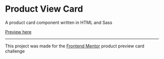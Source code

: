 # Product View Card
A product card component written in HTML and Sass

[Preview here](https://memeticca.github.io/product-view-card/)

---
This project was made for the [Frontend Mentor](https://www.frontendmentor.io/) product preview card challenge
